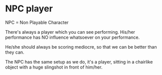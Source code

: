 # NPC player

NPC = Non Playable Character

There's always a player which you can see performing.
His/her performance has NO influence whatsoever on your performance.

He/she should always be scoring mediocre, so that we can be better than they can.

The NPC has the same setup as we do, it's a player, sitting in a chairlike object with a huge slingshot in front of him/her.